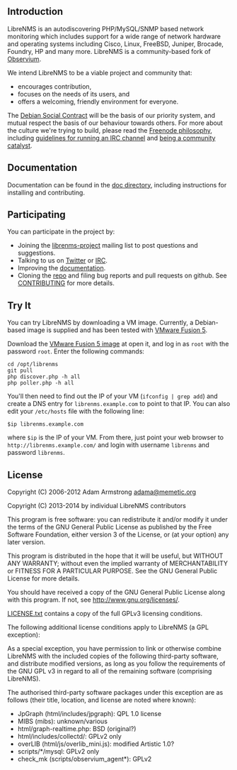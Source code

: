 Introduction
------------

LibreNMS is an autodiscovering PHP/MySQL/SNMP based network monitoring
which includes support for a wide range of network hardware and operating
systems including Cisco, Linux, FreeBSD, Juniper, Brocade, Foundry, HP and
many more.  LibreNMS is a community-based fork of [Observium][9].

We intend LibreNMS to be a viable project and community that:
- encourages contribution,
- focuses on the needs of its users, and
- offers a welcoming, friendly environment for everyone.

The [Debian Social Contract][10] will be the basis of our priority system,
and mutual respect the basis of our behaviour towards others.  For more
about the culture we're trying to build, please read the [Freenode
philosophy][13], including [guidelines for running an IRC channel][6] and
[being a community catalyst][7].


Documentation
-------------

Documentation can be found in the [doc directory][5], including instructions
for installing and contributing.


Participating
-------------

You can participate in the project by:
- Joining the [librenms-project][1] mailing list to post questions and
  suggestions.
- Talking to us on [Twitter][3] or [IRC][4].
- Improving the [documentation][5].
- Cloning the [repo][2] and filing bug reports and pull requests on github.
  See [CONTRIBUTING][15] for more details.


Try It
------

You can try LibreNMS by downloading a VM image.  Currently, a Debian-based
image is supplied and has been tested with [VMware Fusion 5][8].

Download the [VMware Fusion 5 image][11] at open it, and log in as `root`
with the password `root`.  Enter the following commands:

    cd /opt/librenms
    git pull
    php discover.php -h all
    php poller.php -h all

You'll then need to find out the IP of your VM (`ifconfig | grep add`) and
create a DNS entry for `librenms.example.com` to point to that IP.  You can
also edit your `/etc/hosts` file with the following line:

    $ip librenms.example.com

where `$ip` is the IP of your VM.  From there, just point your web browser
to `http://librenms.example.com/` and login with username `librenms` and
password `librenms`.


License
-------

Copyright (C) 2006-2012 Adam Armstrong <adama@memetic.org>

Copyright (C) 2013-2014 by individual LibreNMS contributors

 This program is free software: you can redistribute it and/or modify
 it under the terms of the GNU General Public License as published by
 the Free Software Foundation, either version 3 of the License, or
 (at your option) any later version.

 This program is distributed in the hope that it will be useful,
 but WITHOUT ANY WARRANTY; without even the implied warranty of
 MERCHANTABILITY or FITNESS FOR A PARTICULAR PURPOSE.  See the
 GNU General Public License for more details.

 You should have received a copy of the GNU General Public License
 along with this program.  If not, see <http://www.gnu.org/licenses/>.

[LICENSE.txt][14] contains a copy of the full GPLv3 licensing conditions.

The following additional license conditions apply to LibreNMS (a GPL
exception):

  As a special exception, you have permission to link or otherwise combine
  LibreNMS with the included copies of the following third-party software,
  and distribute modified versions, as long as you follow the requirements
  of the GNU GPL v3 in regard to all of the remaining software (comprising
  LibreNMS).

  The authorised third-party software packages under this exception are as
  follows (their title, location, and license are noted where known):
  - JpGraph (html/includes/jpgraph): QPL 1.0 license
  - MIBS (mibs): unknown/various
  - html/graph-realtime.php: BSD (original?)
  - html/includes/collectd/: GPLv2 only
  - overLIB (html/js/overlib_mini.js): modified Artistic 1.0?
  - scripts/*/mysql: GPLv2 only
  - check_mk (scripts/observium_agent*): GPLv2

[1]: https://groups.google.com/forum/#!forum/librenms-project "LibreNMS"
[2]: https://github.com/librenms/librenms "Main LibreNMS GitHub repo"
[3]: https://twitter.com/librenms "@LibreNMS on Twitter"
[4]: irc://irc.freenode.net/##librenms "LibreNMS IRC channel"
[5]: https://github.com/librenms/librenms/tree/master/doc/
[6]: http://freenode.net/channel_guidelines.shtml "Freenode channel guidelines"
[7]: http://freenode.net/catalysts.shtml "Freenode community catalysts"
[8]: http://www.vmware.com/products/fusion/ "VMware Fusion"
[9]: http://observium.org/ "Observium web site"
[10]: http://www.debian.org/social_contract "Debian project social contract"
[11]: ftp://librenms.label-switched.net/pub/librenms_vm.zip
[12]: https://github.com/librenms/librenms/tree/master/doc/Observium_Welcome.md
[13]: http://freenode.net/philosophy.shtml "Freenode philosophy"
[14]: https://github.com/librenms/librenms/tree/master/LICENSE.txt
[15]: https://github.com/librenms/librenms/tree/master/doc/CONTRIBUTING.md

